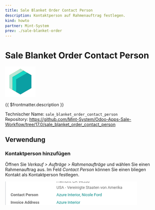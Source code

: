 ```yaml
---
title: Sale Blanket Order Contact Person
description: Kontaktperson auf Rahmenauftrag festlegen.
kind: howto
partner: Mint-System
prev: ./sale-blanket-order
---
```


# Sale Blanket Order Contact Person

![icon_oms_box](attachments/icons_odoo_mint_system.png)

{{ $frontmatter.description }}

Technischer Name: `sale_blanket_order_contact_person`\
Repository: <https://github.com/Mint-System/Odoo-Apps-Sale-Workflow/tree/17.0/sale_blanket_order_contact_person>

## Verwendung

### Kontaktperson hinzufügen

Öffnen Sie _Verkauf > Aufträge > Rahmenaufträge_ und wählen Sie einen Rahmenauftrag aus. Im Feld _Contact Person_ können Sie einen bliegen Kontakt als Kontaktperson festlegen.

![](attachments/Sale%20Blanket%20Order%20Contact%20Person.png)
